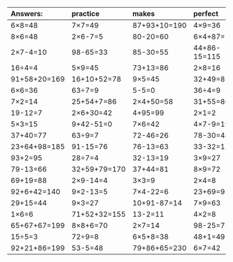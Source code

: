 | Answers: | practice | makes | perfect | ! |
| :--- | :--- | :--- | :--- | :--- |
| 6×8=48 | 7×7=49 | 87+93+10=190 | 4×9=36 | 5×4=20 | 
| 8×6=48 | 2×6-7=5 | 80-20=60 | 6×4+87=111 | 5×5=25 | 
| 2×7-4=10 | 98-65=33 | 85-30=55 | 44+86-15=115 | 60+60+71=191 | 
| 16÷4=4 | 5×9=45 | 73+13=86 | 2×8=16 | 6×3=18 | 
| 91+58+20=169 | 16+10+52=78 | 9×5=45 | 32+49=81 | 3+25+97=125 | 
| 6×6=36 | 63÷7=9 | 5-5=0 | 36÷4=9 | 3+94=97 | 
| 7×2=14 | 25+54+7=86 | 2×4+50=58 | 31+55=86 | 78-4=74 | 
| 19-12=7 | 2×6+30=42 | 4+95=99 | 2×1=2 | 81-71=10 | 
| 5×3=15 | 9+42-51=0 | 7×6=42 | 4×7-9=19 | 2×8-11=5 | 
| 37+40=77 | 63÷9=7 | 72-46=26 | 78-30=48 | 9×7+87=150 | 
| 23+64+98=185 | 91-15=76 | 76-13=63 | 33-32=1 | 9×5+9=54 | 
| 93+2=95 | 28÷7=4 | 32-13=19 | 3×9=27 | 77-10=67 | 
| 79-13=66 | 32+59+79=170 | 37+44=81 | 8×9=72 | 9×6-17=37 | 
| 69+19=88 | 2×9-14=4 | 3×3=9 | 2×4=8 | 24÷6=4 | 
| 92+6+42=140 | 9×2-13=5 | 7×4-22=6 | 23+69=92 | 6×4=24 | 
| 29+15=44 | 9×3=27 | 10+91-87=14 | 7×9=63 | 89-29=60 | 
| 1×6=6 | 71+52+32=155 | 13-2=11 | 4×2=8 | 3×8=24 | 
| 65+67+67=199 | 8×8+6=70 | 2×7=14 | 98-25=73 | 18÷2=9 | 
| 15÷5=3 | 72÷9=8 | 6×5+8=38 | 48+1=49 | 9+71=80 | 
| 92+21+86=199 | 53-5=48 | 79+86+65=230 | 6×7=42 | 69+90-98=61 | 
